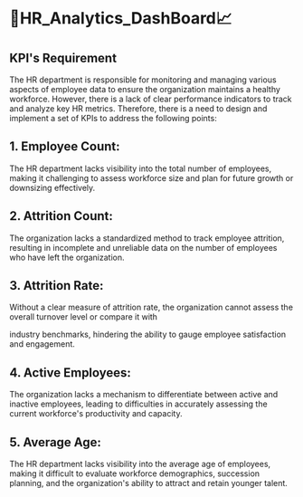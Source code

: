 # 🎯HR_Analytics_DashBoard📈

## KPI's Requirement

The HR department is responsible for monitoring and managing various aspects of employee data to ensure the organization maintains a healthy workforce. However, there is a lack of clear performance indicators to track and analyze key HR metrics. Therefore, there is a need to design and implement a set of KPIs to address the following points:

## 1. Employee Count:

The HR department lacks visibility into the total number of employees, making it challenging to assess workforce size and plan for future growth or downsizing effectively.

## 2. Attrition Count:

The organization lacks a standardized method to track employee attrition, resulting in incomplete and unreliable data on the number of employees who have left the organization.

## 3. Attrition Rate:

Without a clear measure of attrition rate, the organization cannot assess the overall turnover level or compare it with

industry benchmarks, hindering the ability to gauge employee satisfaction and engagement.

## 4. Active Employees:

The organization lacks a mechanism to differentiate between active and inactive employees, leading to difficulties in accurately assessing the current workforce's productivity and capacity.

## 5. Average Age:

The HR department lacks visibility into the average age of employees, making it difficult to evaluate workforce demographics, succession planning, and the organization's ability to attract and retain younger talent.

